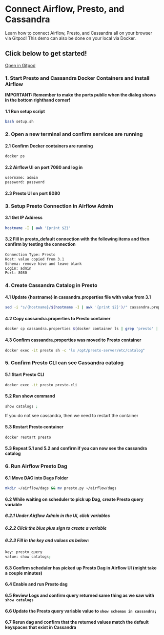 # Connect Airflow, Presto, and Cassandra

Learn how to connect Airflow, Presto, and Cassandra all on your browser via Gitpod! This demo can also be done on your local via Docker.

## Click below to get started!

[Open in Gitpod](https://github.com/Anant/example-cassandra-presto-airflow)

### 1. Start Presto and Cassandra Docker Containers and install Airflow
**IMPORTANT: Remember to make the ports public when the dialog shows in the bottom righthand corner!**
#### 1.1 Run setup script
```bash
bash setup.sh
```

### 2. Open a new terminal and confirm services are running
#### 2.1 Confirm Docker containers are running
```bash
docker ps
```

#### 2.2 Airflow UI on port 7080 and log in
```bash
username: admin
password: password
```

#### 2.3 Presto UI on port 8080


### 3. Setup Presto Connection in Airflow Admin
#### 3.1 Get IP Address
```bash
hostname -I | awk '{print $2}'
```

#### 3.2 Fill in presto_default connection with the following items and then confirm by testing the connection
```bash
Connection Type: Presto
Host: value copied from 3.1
Schema: remove hive and leave blank
Login: admin
Port: 8080
```

### 4. Create Cassandra Catalog in Presto
#### 4.1 Update {hostname} in cassandra.properties file with value from 3.1
```bash
sed -i "s/{hostname}/$(hostname -I | awk '{print $2}')/" cassandra.properties
```

#### 4.2 Copy cassandra.properties to Presto container
```bash
docker cp cassandra.properties $(docker container ls | grep 'presto' | awk '{print $1}'):/opt/presto-server/etc/catalog/cassandra.properties
```

#### 4.3 Confirm cassandra.properties was moved to Presto container
```bash
docker exec -it presto sh -c "ls /opt/presto-server/etc/catalog"
```

### 5. Confirm Presto CLI can see Cassandra catalog
#### 5.1 Start Presto CLI
```bash
docker exec -it presto presto-cli
```

#### 5.2 Run show command
```bash
show catalogs ;
```
If you do not see cassandra, then we need to restart the container

#### 5.3 Restart Presto container
```bash
docker restart presto
```

#### 5.3 Repeat 5.1 and 5.2 and confirm if you can now see the cassandra catalog

### 6. Run Airflow Presto Dag
#### 6.1 Move DAG into Dags Folder
```bash
mkdir ~/airflow/dags && mv presto.py ~/airflow/dags
```
#### 6.2 While waiting on scheduler to pick up Dag, create Presto query variable
##### 6.2.1 Under Airflow Admin in the UI, click variables
##### 6.2.2 Click the blue plus sign to create a variable
##### 6.2.3 Fill in the key and values as below:
```bash
key: presto_query
value: show catalogs;
```
#### 6.3 Confirm scheduler has picked up Presto Dag in Airflow UI (might take a couple minutes)
#### 6.4 Enable and run Presto dag
#### 6.5 Review Logs and confirm query returned same thing as we saw with `show catalogs`
#### 6.6 Update the Presto query variable value to `show schemas in cassandra;`
#### 6.7 Rerun dag and confirm that the returned values match the default keyspaces that exist in Cassandra
